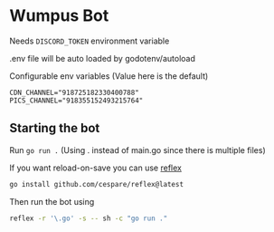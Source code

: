 # Wumpus Bot

Needs `DISCORD_TOKEN` environment variable

.env file will be auto loaded by godotenv/autoload

Configurable env variables (Value here is the default)

```env
CDN_CHANNEL="918725182330400788"
PICS_CHANNEL="918355152493215764"
```

## Starting the bot

Run `go run .` (Using . instead of main.go since there is multiple files)

If you want reload-on-save you can use [reflex](https://github.com/cespare/reflex)

```sh
go install github.com/cespare/reflex@latest
```

Then run the bot using

```sh
reflex -r '\.go' -s -- sh -c "go run ."
```
